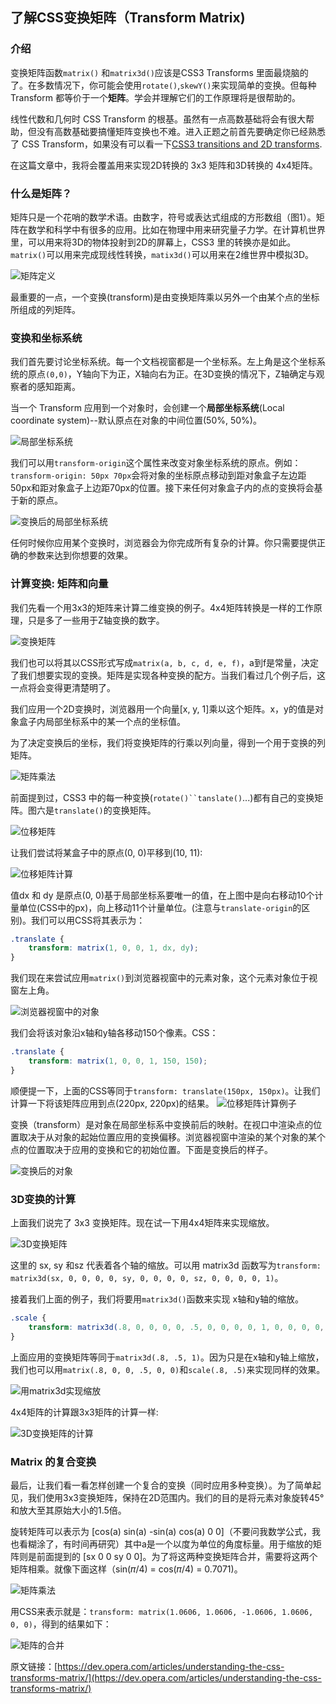 ## 了解CSS变换矩阵（Transform Matrix)

### 介绍

变换矩阵函数`matrix()` 和`matrix3d()`应该是CSS3 Transforms 里面最烧脑的了。在多数情况下，你可能会使用`rotate()`,`skewY()`来实现简单的变换。但每种 Transform 都等价于一个**矩阵**。学会并理解它们的工作原理将是很帮助的。

线性代数和几何时 CSS Transform 的根基。虽然有一点高数基础将会有很大帮助，但没有高数基础要搞懂矩阵变换也不难。进入正题之前首先要确定你已经熟悉了 CSS Transform，如果没有可以看一下[CSS3 transitions and 2D transforms](https://dev.opera.com/articles/css3-transitions-and-2d-transforms/).

在这篇文章中，我将会覆盖用来实现2D转换的 3x3 矩阵和3D转换的 4x4矩阵。 

### 什么是矩阵？

矩阵只是一个花哨的数学术语。由数字，符号或表达式组成的方形数组（图1）。矩阵在数学和科学中有很多的应用。比如在物理中用来研究量子力学。在计算机世界里，可以用来将3D的物体投射到2D的屏幕上，CSS3 里的转换亦是如此。`matrix()`可以用来完成现线性转换，`matix3d()`可以用来在2维世界中模拟3D。

![矩阵定义](https://raw.githubusercontent.com/suxin1/blog/master/front_end/CSS3/resources/matrix0.png)


最重要的一点，一个变换(transform)是由变换矩阵乘以另外一个由某个点的坐标所组成的列矩阵。

### 变换和坐标系统

我们首先要讨论坐标系统。每一个文档视窗都是一个坐标系。左上角是这个坐标系统的原点`(0,0)`，Y轴向下为正，X轴向右为正。在3D变换的情况下，Z轴确定与观察者的感知距离。

当一个 Transform 应用到一个对象时，会创建一个**局部坐标系统**(Local coordinate system)--默认原点在对象的中间位置(50%, 50%)。



![局部坐标系统](https://raw.githubusercontent.com/suxin1/blog/master/front_end/CSS3/resources/2.png)

我们可以用`transform-origin`这个属性来改变对象坐标系统的原点。例如：`transform-origin: 50px 70px`会将对象的坐标原点移动到距对象盒子左边距50px和距对象盒子上边距70px的位置。接下来任何对象盒子内的点的变换将会基于新的原点。

![变换后的局部坐标系统](https://raw.githubusercontent.com/suxin1/blog/master/front_end/CSS3/resources/4.png)

任何时候你应用某个变换时，浏览器会为你完成所有复杂的计算。你只需要提供正确的参数来达到你想要的效果。

### 计算变换: 矩阵和向量

我们先看一个用3x3的矩阵来计算二维变换的例子。4x4矩阵转换是一样的工作原理，只是多了一些用于Z轴变换的数字。 

![变换矩阵](https://raw.githubusercontent.com/suxin1/blog/master/front_end/CSS3/resources/matrix1.png)

我们也可以将其以CSS形式写成`matrix(a, b, c, d, e, f)`，a到f是常量，决定了我们想要实现的变换。矩阵是实现各种变换的配方。当我们看过几个例子后，这一点将会变得更清楚明了。

我们应用一个2D变换时，浏览器用一个向量[x, y, 1]乘以这个矩阵。x，y的值是对象盒子内局部坐标系中的某一个点的坐标值。

为了决定变换后的坐标，我们将变换矩阵的行乘以列向量，得到一个用于变换的列矩阵。

![矩阵乘法](https://raw.githubusercontent.com/suxin1/blog/master/front_end/CSS3/resources/matrix2.png)

前面提到过，CSS3 中的每一种变换(`rotate()``tanslate()`...)都有自己的变换矩阵。图六是`translate()`的变换矩阵。

![位移矩阵](https://raw.githubusercontent.com/suxin1/blog/master/front_end/CSS3/resources/matrix3.png)

让我们尝试将某盒子中的原点(0, 0)平移到(10, 11):

![位移矩阵计算](https://raw.githubusercontent.com/suxin1/blog/master/front_end/CSS3/resources/matrix4.png)

值dx 和 dy 是原点(0, 0)基于局部坐标系要唯一的值，在上图中是向右移动10个计量单位(CSS中的px)，向上移动11个计量单位。(注意与`translate-origin`的区别)。我们可以用CSS将其表示为：

```css
.translate {
    transform: matrix(1, 0, 0, 1, dx, dy);
}
```

我们现在来尝试应用`matrix()`到浏览器视窗中的元素对象，这个元素对象位于视窗左上角。

![浏览器视窗中的对象](https://raw.githubusercontent.com/suxin1/blog/master/front_end/CSS3/resources/4b.png)

我们会将该对象沿x轴和y轴各移动150个像素。CSS：

```css
.translate {
    transform: matrix(1, 0, 0, 1, 150, 150);
}
```

顺便提一下，上面的CSS等同于`transform: translate(150px, 150px)`。让我们计算一下将该矩阵应用到点(220px, 220px)的结果。
![位移矩阵计算例子](https://raw.githubusercontent.com/suxin1/blog/master/front_end/CSS3/resources/matrix5.png)

变换（transform）是对象在局部坐标系中变换前后的映射。在视口中渲染点的位置取决于从对象的起始位置应用的变换偏移。浏览器视窗中渲染的某个对象的某个点的位置取决于应用的变换和它的初始位置。下面是变换后的样子。

![变换后的对象](https://raw.githubusercontent.com/suxin1/blog/master/front_end/CSS3/resources/7b.png)

### 3D变换的计算

上面我们说完了 3x3 变换矩阵。现在试一下用4x4矩阵来实现缩放。

![3D变换矩阵](https://raw.githubusercontent.com/suxin1/blog/master/front_end/CSS3/resources/matrix6.png)

这里的 sx, sy 和sz 代表着各个轴的缩放。可以用 matrix3d 函数写为`transform: matrix3d(sx, 0, 0, 0, 0, sy, 0, 0, 0, 0, sz, 0, 0, 0, 0, 1)`。

接着我们上面的例子，我们将要用`matrix3d()`函数来实现 x轴和y轴的缩放。

```css
.scale {
    transform: matrix3d(.8, 0, 0, 0, 0, .5, 0, 0, 0, 0, 1, 0, 0, 0, 0, 1)
}
```

上面应用的变换矩阵等同于`matrix3d(.8, .5, 1)`。因为只是在x轴和y轴上缩放，我们也可以用`matrix(.8, 0, 0, .5, 0, 0)`和`scale(.8, .5)`来实现同样的效果。

![用matrix3d实现缩放](https://raw.githubusercontent.com/suxin1/blog/master/front_end/CSS3/resources/9b.png)

4x4矩阵的计算跟3x3矩阵的计算一样:

![3D变换矩阵的计算](https://raw.githubusercontent.com/suxin1/blog/master/front_end/CSS3/resources/matrix7.png)

### Matrix 的复合变换
最后，让我们看一看怎样创建一个复合的变换（同时应用多种变换）。为了简单起见，我们使用3x3变换矩阵，保持在2D范围内。我们的目的是将元素对象旋转45°和放大至其原始大小的1.5倍。

旋转矩阵可以表示为 [cos(a) sin(a) -sin(a) cos(a) 0 0]（不要问我数学公式，我也看糊涂了，有时间再研究）其中a是一个以度为单位的角度标量。用于缩放的矩阵则是前面提到的 [sx 0 0 sy 0 0]。为了将这两种变换矩阵合并，需要将这两个矩阵相乘。就像下面这样（sin(𝜋/4) = cos(𝜋/4) = 0.7071)。

![矩阵乘法](https://raw.githubusercontent.com/suxin1/blog/master/front_end/CSS3/resources/matrix8.png)

用CSS来表示就是：`transform: matrix(1.0606, 1.0606, -1.0606, 1.0606, 0, 0)`，得到的结果如下：

![矩阵的合并](https://raw.githubusercontent.com/suxin1/blog/master/front_end/CSS3/resources/10b.png)

原文链接：[https://dev.opera.com/articles/understanding-the-css-transforms-matrix/](https://dev.opera.com/articles/understanding-the-css-transforms-matrix/)
